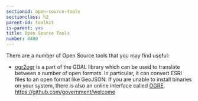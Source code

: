 ```yaml
---
sectionid: open-source-tools
sectionclass: h2
parent-id: toolkit
is-parent: yes
title: Open Source Tools
number: 4400
---
```


There are a number of Open Source tools that you may find useful:

* [ogr2ogr](http://trac.osgeo.org/gdal/wiki/DownloadingGdalBinaries) is a part of the GDAL library which can be used to translate between a number of open formats. In particular, it can convert ESRI files to an open format like GeoJSON. If you are unable to install binaries on your system, there is also an online interface called [OGRE](https://github.com/wavded/ogre).
https://github.com/government/welcome
